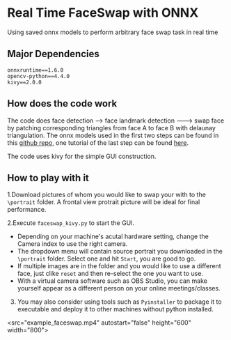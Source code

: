 # Real Time FaceSwap with ONNX 
 Using saved onnx models to perform arbitrary face swap task in real time

 ## Major Dependencies 
 ```
onnxruntime==1.6.0
opencv-python==4.4.0
kivy==2.0.0
```

## How does the code work
The code does face detection --> face landmark detection ---> swap face by patching corresponding triangles from face A to face B with delaunay triangulation.
The onnx models used in the first two steps can be found in this [github repo](https://github.com/ainrichman/Peppa-Facial-Landmark-PyTorch), one tutorial of the last step can be found [here](https://pysource.com/2019/05/28/face-swapping-explained-in-8-steps-opencv-with-python/). 

The code uses kivy for the simple GUI construction.

## How to play with it

1.Download pictures of whom you would like to swap your with to the `\portrait` folder. A frontal view protrait picture will be ideal for final performance.   

2.Execute `faceswap_kivy.py` to start the GUI.  
 
   * Depending on your machine's acutal hardware setting, change the Camera index to use the right camera.
   * The dropdown menu will contain source portrait you downloaded in the `\portrait` folder. Select one and hit `Start`, you are good to go.
   * If multiple images are in the folder and you would like to use a different face, just clike `reset` and then re-select the one you want to use.
   * With a virtual camera software such as OBS Studio, you can make yourself appear as a different person on your online meetings/classes.
      
3. You may also consider using tools such as `Pyinstaller` to package it to executable and deploy it to other machines without python installed.


<src="example_faceswap.mp4" autostart="false" height="600" width="800">
